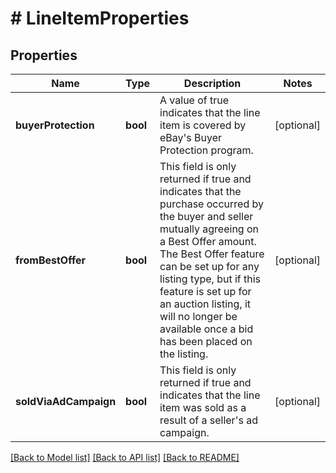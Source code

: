 # # LineItemProperties

## Properties

Name | Type | Description | Notes
------------ | ------------- | ------------- | -------------
**buyerProtection** | **bool** | A value of true indicates that the line item is covered by eBay&#39;s Buyer Protection program. | [optional] 
**fromBestOffer** | **bool** | This field is only returned if true and indicates that the purchase occurred by the buyer and seller mutually agreeing on a Best Offer amount. The Best Offer feature can be set up for any listing type, but if this feature is set up for an auction listing, it will no longer be available once a bid has been placed on the listing. | [optional] 
**soldViaAdCampaign** | **bool** | This field is only returned if true and indicates that the line item was sold as a result of a seller&#39;s ad campaign. | [optional] 

[[Back to Model list]](../../README.md#documentation-for-models) [[Back to API list]](../../README.md#documentation-for-api-endpoints) [[Back to README]](../../README.md)


